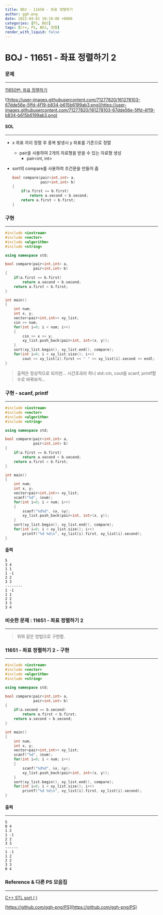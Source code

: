 ```yaml
---
title: BOJ - 11650 - 좌표 정렬하기
author: ggh-png
date: 2022-04-01 10:10:00 +0800
categories: [PS, BOJ]
tags: [C++, PS, BOJ, 정렬]
render_with_liquid: false
---
```


# BOJ - 11651 - 좌표 정렬하기 2

### 문제

---

[11650번: 좌표 정렬하기](https://www.acmicpc.net/problem/11650)

![https://user-images.githubusercontent.com/71277820/161278103-67dde56e-5ffd-4f19-b834-b615b6199ab3.png](https://user-images.githubusercontent.com/71277820/161278103-67dde56e-5ffd-4f19-b834-b615b6199ab3.png)

#### SOL

---

- x 좌표 끼리 정렬 후 중복 발생시 y 좌표를 기준으로 정렬
    - pair을 사용하여 2개의 자료형을 받을 수 있는 자료형 생성
        - pair<int, int>
- sort의 compare를 사용하여 조건문을 만들어 줌
    
    ```cpp
    bool compare(pair<int,int> a,
                 pair<int,int> b)
    {
        if(a.first == b.first)
            return a.second < b.second;
        return a.first < b.first; 
    }
    ```
    

### 구현

---

```cpp
#include <iostream>
#include <vector>
#include <algorithm>
#include <string>

using namespace std;

bool compare(pair<int,int> a,
             pair<int,int> b)
{
    if(a.first == b.first)
        return a.second < b.second;
    return a.first < b.first; 
}

int main()
{
    int num;
    int x, y;
    vector<pair<int,int>> xy_list;
    cin >> num;
    for(int i=0; i < num; i++)
    {
        cin >> x >> y;
        xy_list.push_back(pair<int, int>(x, y));
    }
    sort(xy_list.begin(), xy_list.end(), compare);
    for(int i=0; i < xy_list.size(); i++)
        cout << xy_list[i].first << " " << xy_list[i].second << endl;
}
```

> 출력은 정상적으로 되지만... 시간초과라 하니 std::cin, cout을 scanf, printf함수로 바꿔보자...
> 

### 구현 - scanf, printf

---

```cpp
#include <iostream>
#include <vector>
#include <algorithm>
#include <string>

using namespace std;

bool compare(pair<int,int> a,
             pair<int,int> b)
{
    if(a.first == b.first)
        return a.second < b.second;
    return a.first < b.first; 
}

int main()
{
    int num;
    int x, y;
    vector<pair<int,int>> xy_list;
    scanf("%d", &num);
    for(int i=0; i < num; i++)
    {
        scanf("%d%d", &x, &y);
        xy_list.push_back(pair<int, int>(x, y));
    }
    sort(xy_list.begin(), xy_list.end(), compare);
    for(int i=0; i < xy_list.size(); i++)
        printf("%d %d\n", xy_list[i].first, xy_list[i].second);
}
```

#### 출력 

```
5
3 4
1 1
1 -1
2 2
3 3
--------
1 -1
1 1
2 2
3 3
3 4
```

### 비슷한 문제 : 11651 - 좌표 정렬하기 2

---

> 위와 같은 방법으로 구현함.
> 

### 11651 - 좌표 정렬하기 2 - 구현

---

```cpp
#include <iostream>
#include <vector>
#include <algorithm>
#include <string>

using namespace std;

bool compare(pair<int,int> a,
             pair<int,int> b)
{
    if(a.second == b.second)
        return a.first < b.first;
    return a.second < b.second; 
}

int main()
{
    int num;
    int x, y;
    vector<pair<int,int>> xy_list;
    scanf("%d", &num);
    for(int i=0; i < num; i++)
    {
        scanf("%d%d", &x, &y);
        xy_list.push_back(pair<int, int>(x, y));
    }
    sort(xy_list.begin(), xy_list.end(), compare);
    for(int i=0; i < xy_list.size(); i++)
        printf("%d %d\n", xy_list[i].first, xy_list[i].second);
}
```

#### 출력 

---

```
5
0 4
1 2
1 -1
2 2
3 3
------
1 -1
1 2
2 2
3 3
0 4
```

### Reference & 다른 PS 모음집

---

[C++ STL sort ( )](https://ggh-png.github.io/posts/cpp-stl-sort/)

[https://github.com/ggh-png/PS](https://github.com/ggh-png/PS)